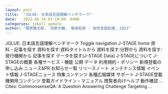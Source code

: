 ```yaml
---
layout: post
title:  "JGLUE: 日本語言語理解ベンチマーク"
date:   2022-06-18 03:19:09 -0400
categories: jekyll update
author: "栗原健太郎， 河原大輔， 柴田知秀 - 自然言語処理, 2022"
---
```

JGLUE: 日本語言語理解ベンチマーク Toggle navigation J-STAGE home 資料・記事を探す   資料を探す:資料タイトルから 資料を探す:分野から 資料を探す:発行機関から 記事を探す   データを探す(J-STAGE Data) J-STAGEについて J-STAGEの概要 各種サービス・機能 公開  データ 利用規約・ポリシー 新規登載の申し込み ニュース&PR お知らせ一覧 リリースノート   メンテナンス情報 イベント情報 J-STAGEニュース 特集コンテンツ 各種広報媒体 サポート   J-STAGE登載機関用コンテンツ 登載ガイドライン・マニュアル 閲覧者向けヘルプ 動作確認 …
Cites: ‪CommonsenseQA: A Question Answering Challenge Targeting …‬  